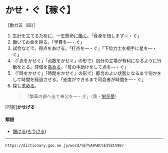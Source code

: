 # かせ・ぐ【稼ぐ】

［動ガ五（四）］

1. 生計を立てるために、一生懸命に[働く](はたらく（働く）)。「骨身を惜しまず―・ぐ」
2. 働いてお金を得る。「学費を―・ぐ」
3. 試合などで、得点をあげる。「打点を―・ぐ」「下位力士を相手に星を―・ぐ」
4. （「点をかせぐ」「点数をかせぐ」の形で）自分の立場が有利になるように行動をとる。評価を[高める](たかめる（高める）)。「母の手助けをして点を―・ぐ」
5. （「時をかせぐ」「時間をかせぐ」の形で）都合のよい状態になるまで何かをして時間を経過させる。「支度ができるまで司会者が時間を―・ぐ」
6. 探し[求める](もとめる（求める）)。
    >「繁華の都へ出て奉公を―・ぎ」〈黄・[栄花夢](https://dictionary.goo.ne.jp/word/%E9%87%91%E3%80%85%E5%85%88%E7%94%9F%E6%A0%84%E8%8A%B1%E5%A4%A2/#jn-59006)〉
        

\[可能\]**かせげる**

#### 類語

-   [儲ける(もうける)](https://dictionary.goo.ne.jp/word/%E5%84%B2%E3%81%91%E3%82%8B/#jn-218457)

---
`https://dictionary.goo.ne.jp/word/%E7%A8%BC%E3%81%90/`